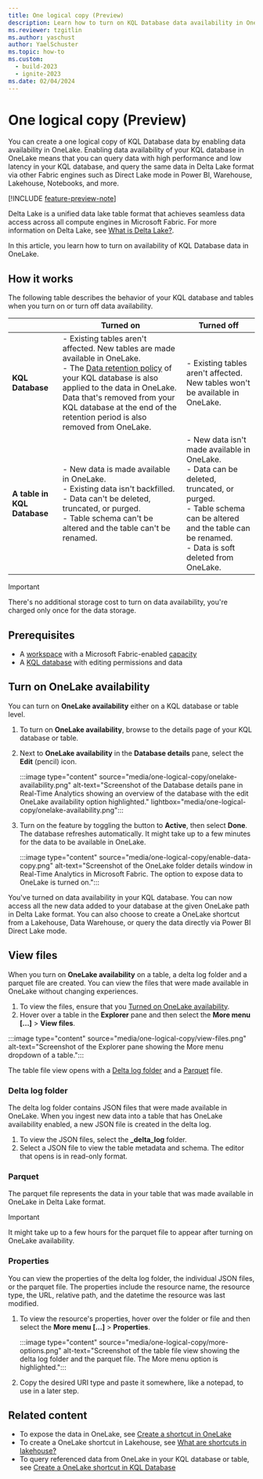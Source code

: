 ```yaml
---
title: One logical copy (Preview)
description: Learn how to turn on KQL Database data availability in OneLake.
ms.reviewer: tzgitlin
ms.author: yaschust
author: YaelSchuster
ms.topic: how-to
ms.custom:
  - build-2023
  - ignite-2023
ms.date: 02/04/2024
---
```

# One logical copy (Preview)

You can create a one logical copy of KQL Database data by enabling data availability in OneLake. Enabling data availability of your KQL database in OneLake means that you can query data with high performance and low latency in your KQL database, and query the same data in Delta Lake format via other Fabric engines such as Direct Lake mode in Power BI, Warehouse, Lakehouse, Notebooks, and more.

[!INCLUDE [feature-preview-note](../includes/feature-preview-note.md)]

Delta Lake is a unified data lake table format that achieves seamless data access across all compute engines in Microsoft Fabric. For more information on Delta Lake, see [What is Delta Lake?](/azure/synapse-analytics/spark/apache-spark-what-is-delta-lake).

In this article, you learn how to turn on availability of KQL Database data in OneLake.

## How it works

The following table describes the behavior of your KQL database and tables when you  turn on or turn off data availability.

| | Turned on|Turned off|
|------|---------|--------|
|**KQL Database**| - Existing tables aren't affected. New tables are made available in OneLake. <br/> - The [Data retention policy](data-policies.md#data-retention-policy) of your KQL database is also applied to the data in OneLake. Data that's removed from your KQL database at the end of the retention period is also removed from OneLake. | - Existing tables aren't affected. New tables won't be available in OneLake. |
|**A table in KQL Database**| - New data is made available in OneLake. <br/> - Existing data isn't backfilled. <br/> - Data can't be deleted, truncated, or purged. <br/> - Table schema can't be altered and the table can't be renamed. | - New data isn't made available in OneLake. <br/> - Data can be deleted, truncated, or purged. <br/> - Table schema can be altered and the table can be renamed. <br/> - Data is soft deleted from OneLake.|

> [!IMPORTANT]
> There's no additional storage cost to turn on data availability, you're charged only once for the data storage.

## Prerequisites

* A [workspace](../get-started/create-workspaces.md) with a Microsoft Fabric-enabled [capacity](../enterprise/licenses.md#capacity)
* A [KQL database](create-database.md) with editing permissions and data

## Turn on OneLake availability

You can turn on **OneLake availability** either on a KQL database or table level.

1. To turn on **OneLake availability**, browse to the details page of your KQL database or table.
1. Next to **OneLake availability** in the **Database details** pane, select the **Edit** (pencil) icon.

    :::image type="content" source="media/one-logical-copy/onelake-availability.png" alt-text="Screenshot of the Database details pane in Real-Time Analytics showing an overview of the database with the edit OneLake availability option highlighted." lightbox="media/one-logical-copy/onelake-availability.png":::

1. Turn on the feature by toggling the button to **Active**, then select **Done**. The database refreshes automatically. It might take up to a few  minutes for the data to be available in OneLake.

    :::image type="content" source="media/one-logical-copy/enable-data-copy.png" alt-text="Screenshot of the OneLake folder details window in Real-Time Analytics in Microsoft Fabric. The option to expose data to OneLake is turned on.":::

You've turned on data availability in your KQL database. You can now access all the new data added to your database at the given OneLake path in Delta Lake format. You can also choose to create a OneLake shortcut from a Lakehouse, Data Warehouse, or query the data directly via Power BI Direct Lake mode.

## View files

When you turn on **OneLake availability** on a table, a delta log folder and a parquet file are created. You can view the files that were made available in OneLake without changing experiences.

1. To view the files, ensure that you [Turned on OneLake availability](#turn-on-onelake-availability).
1. Hover over a table in the **Explorer** pane and then select the **More menu [...]** > **View files**.

:::image type="content" source="media/one-logical-copy/view-files.png" alt-text="Screenshot of the Explorer pane showing the More menu dropdown of a table.":::

The table file view opens with a [Delta log folder](#delta-log-folder) and a [Parquet](#parquet) file.

### Delta log folder

The delta log folder contains JSON files that were made available in OneLake. When you ingest new data into a table that has OneLake availability enabled, a new JSON file is created in the delta log.

1. To view the JSON files, select the **_delta_log** folder.
1. Select a JSON file to view the table metadata and schema. The editor that opens is in read-only format.

### Parquet

The parquet file represents the data in your table that was made available in OneLake in Delta Lake format.

> [!IMPORTANT]
> It might take up to a few hours for the parquet file to appear after turning on OneLake availability.

### Properties

You can view the properties of the delta log folder, the individual JSON files, or the parquet file. The properties include the resource name, the resource type, the URL, relative path, and the datetime the resource was last modified.

1. To view the resource's properties, hover over the folder or file and then select the **More menu [...]** > **Properties**.

    :::image type="content" source="media/one-logical-copy/more-options.png" alt-text="Screenshot of the table file view showing the delta log folder and the parquet file. The More menu option is highlighted.":::

1. Copy the desired URI type and paste it somewhere, like a notepad, to use in a later step.

## Related content

* To expose the data in OneLake, see [Create a shortcut in OneLake](../onelake/create-onelake-shortcut.md)
* To create a OneLake shortcut in Lakehouse, see [What are shortcuts in lakehouse?](../data-engineering/lakehouse-shortcuts.md)
* To query referenced data from OneLake in your KQL database or table, see [Create a OneLake shortcut in KQL Database](onelake-shortcuts.md?tab=onelake-shortcut)